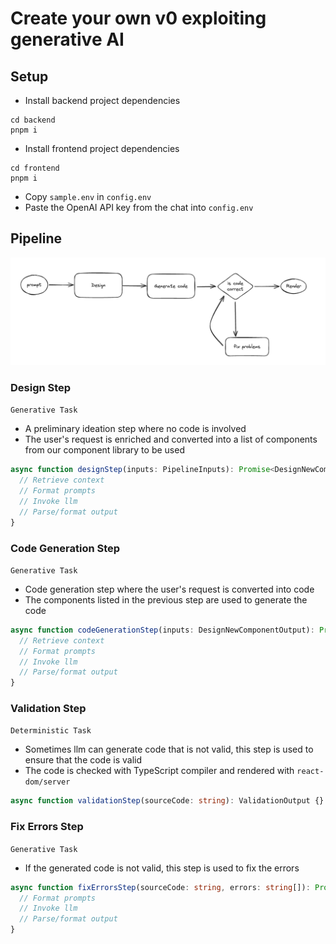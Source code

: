 # Create your own v0 exploiting generative AI

## Setup
- Install backend project dependencies
```shell
cd backend
pnpm i
```
- Install frontend project dependencies
```shell
cd frontend
pnpm i
```
- Copy `sample.env` in `config.env`
- Paste the OpenAI API key from the chat into `config.env`

## Pipeline

![The generation pipeline flow diagram](pipeline.png)

### Design Step
`Generative Task`

- A preliminary ideation step where no code is involved
- The user's request is enriched and converted into a list of components from our component library to be used

```typescript
async function designStep(inputs: PipelineInputs): Promise<DesignNewComponentOutput> {
  // Retrieve context
  // Format prompts
  // Invoke llm
  // Parse/format output
}
```

### Code Generation Step
`Generative Task`

- Code generation step where the user's request is converted into code
- The components listed in the previous step are used to generate the code

```typescript
async function codeGenerationStep(inputs: DesignNewComponentOutput): Promise<string> {
  // Retrieve context
  // Format prompts
  // Invoke llm
  // Parse/format output
}
```

### Validation Step
`Deterministic Task`

- Sometimes llm can generate code that is not valid, this step is used to ensure that the code is valid
- The code is checked with TypeScript compiler and rendered with `react-dom/server`

```typescript
async function validationStep(sourceCode: string): ValidationOutput {}
```

### Fix Errors Step
`Generative Task`

- If the generated code is not valid, this step is used to fix the errors

```typescript
async function fixErrorsStep(sourceCode: string, errors: string[]): Promise<string> {
  // Format prompts
  // Invoke llm
  // Parse/format output
}
```
